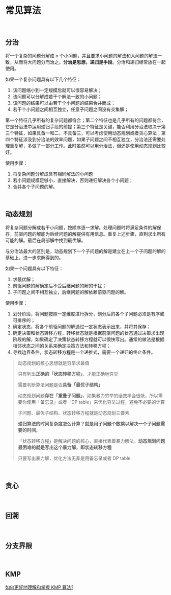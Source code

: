 # 常见算法



<br>

## 分治

将一个复杂的问题分解成 n 个小问题，并且要求小问题的解法和大问题的解法一致，从而将大问题分而治之。**分治是思想，递归是手段**。分治和递归经常放在一起使用。



如果一个复杂问题具有以下几个特征：

1. 该问题缩小到一定规模后就可以很容易解决；
2. 该问题可以分解成若干个解法一致的小问题；
3. 该问题的结果可以由若干个小问题的结果合并而成；
4. 若干个小问题之间相互独立，任意子问题之间没有交集解；



第一个特征几乎所有的复杂问题都符合；第二个特征也是几乎所有的问题都符合，它是分治法中运用递归手段的前提；第三个特征是关键，能否利用分治法取决于第三个特征，如果具备一和二，不具备三，可以考虑使用动态规划或者贪心算法；第四个特征涉及到分治法的效率问题，如果子问题之间不相互独立，分治法还需要处理重复解，多做了一部分工作。此时虽然可以用分治法，但还是使用动态规划比较好。



使用步骤：

1. 将复杂问题分解成具有相同解法的小问题
2. 若小问题规模足够小，直接解决，否则递归解决各个小问题；
3. 合并各个子问题的解。



<br>

## 动态规划

将复杂问题分解成若干小问题，按顺序逐一求解。处理问题时将满足条件的解保存，前驱问题的解能为后续问题的解提供有用信息。重复上述步骤，直到求出所有可能的解。最后在局部解中找到最优解。

与分治法最大的区别是，动态规划下一个子问题的解是建立在上一个子问题的解的基础上，进一步求解得到的。



如果一个问题具有以下特征：

1. 求最优解；
2. 前驱问题的解确定后不受后继问题的解的干扰；
3. 子问题之间不相互独立，后继问题的解依赖前驱问题的解。



使用步骤：

1. 划分阶段，将问题按照一定维度进行拆分，划分后的各个子问题必须是有序或可排序的；
2. 确定状态，将各个前驱问题的解通过一定状态表示出来，并将其保存；
3. 确定决策和状态转移方程，转移状态就是根据前驱问题的状态通过决策求出现阶段的解，如果确定了决策状态转移方程就可以很快写出。通常的做法是根据相邻状态之间的关系来确定决策方法和转移方程；
4. 寻找边界条件，状态转移方程是一个递推式，需要一个递归的终止条件。



> 动态规划的核心思想就是穷举求最值
>
> 只有列出**正确的「状态转移方程」**，才能正确地穷举
>
> 需要判断算法问题是否**具备「最优子结构」**
>
> 动态规划问题**存在「重叠子问题」**，如果暴力穷举的话效率会很低，所以需要你使用「备忘录」或者「DP table」来优化穷举过程，避免不必要的计算
>
> 子问题、最优子结构、状态转移方程就是动态规划三要素
>
> **递归算法的时间复杂度怎么计算？就是用子问题个数乘以解决一个子问题需要的时间**。
>
> 「状态转移方程」是解决问题的核心，直接代表着暴力解法。**动态规划问题最困难的就是写出这个暴力解，即状态转移方程**
>
> 只要写出暴力解，优化方法无非是用备忘录或者 DP table



<br>

## 贪心



<br>

## 回溯



<br>

## 分支界限





<br>

## KMP

[如何更好地理解和掌握 KMP 算法?](https://www.zhihu.com/question/21923021/answer/281346746)
